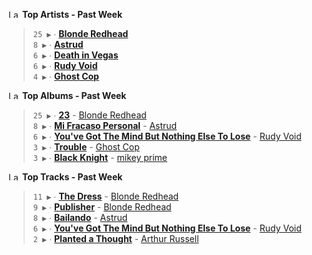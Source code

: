 <!--START_LASTFM_ARTISTS:{"period": "7day", "rows": 5}-->
<a href="https://last.fm" target="_blank"><img src="https://user-images.githubusercontent.com/17434202/215290617-e793598d-d7c9-428f-9975-156db1ba89cc.svg" alt="Last.fm Logo" width="18" height="13"/></a> **Top Artists - Past Week**

> `25 ▶️` ∙ **[Blonde Redhead](https://www.last.fm/music/Blonde+Redhead)**<br/>
> `8 ▶️` ∙ **[Astrud](https://www.last.fm/music/Astrud)**<br/>
> `6 ▶️` ∙ **[Death in Vegas](https://www.last.fm/music/Death+in+Vegas)**<br/>
> `6 ▶️` ∙ **[Rudy Void](https://www.last.fm/music/Rudy+Void)**<br/>
> `4 ▶️` ∙ **[Ghost Cop](https://www.last.fm/music/Ghost+Cop)**<br/>
<!--END_LASTFM_ARTISTS-->

<!--START_LASTFM_ALBUMS:{"period": "7day", "rows": 5}-->
<a href="https://last.fm" target="_blank"><img src="https://user-images.githubusercontent.com/17434202/215290617-e793598d-d7c9-428f-9975-156db1ba89cc.svg" alt="Last.fm Logo" width="18" height="13"/></a> **Top Albums - Past Week**

> `25 ▶️` ∙ **[23](https://www.last.fm/music/Blonde+Redhead/23)** - [Blonde Redhead](https://www.last.fm/music/Blonde+Redhead)<br/>
> `8 ▶️` ∙ **[Mi Fracaso Personal](https://www.last.fm/music/Astrud/Mi+Fracaso+Personal)** - [Astrud](https://www.last.fm/music/Astrud)<br/>
> `6 ▶️` ∙ **[You've Got The Mind But Nothing Else To Lose](https://www.last.fm/music/Rudy+Void/You%27ve+Got+The+Mind+But+Nothing+Else+To+Lose)** - [Rudy Void](https://www.last.fm/music/Rudy+Void)<br/>
> `3 ▶️` ∙ **[Trouble](https://www.last.fm/music/Ghost+Cop/Trouble)** - [Ghost Cop](https://www.last.fm/music/Ghost+Cop)<br/>
> `3 ▶️` ∙ **[Black Knight](https://www.last.fm/music/mikey+prime/Black+Knight)** - [mikey prime](https://www.last.fm/music/mikey+prime)<br/>
<!--END_LASTFM_ALBUMS-->

<!--START_LASTFM_TRACKS:{"period": "7day", "rows": 5}-->
<a href="https://last.fm" target="_blank"><img src="https://user-images.githubusercontent.com/17434202/215290617-e793598d-d7c9-428f-9975-156db1ba89cc.svg" alt="Last.fm Logo" width="18" height="13"/></a> **Top Tracks - Past Week**

> `11 ▶️` ∙ **[The Dress](https://www.last.fm/music/Blonde+Redhead/_/The+Dress)** - [Blonde Redhead](https://www.last.fm/music/Blonde+Redhead)<br/>
> `9 ▶️` ∙ **[Publisher](https://www.last.fm/music/Blonde+Redhead/_/Publisher)** - [Blonde Redhead](https://www.last.fm/music/Blonde+Redhead)<br/>
> `8 ▶️` ∙ **[Bailando](https://www.last.fm/music/Astrud/_/Bailando)** - [Astrud](https://www.last.fm/music/Astrud)<br/>
> `6 ▶️` ∙ **[You've Got The Mind But Nothing Else To Lose](https://www.last.fm/music/Rudy+Void/_/You%27ve+Got+The+Mind+But+Nothing+Else+To+Lose)** - [Rudy Void](https://www.last.fm/music/Rudy+Void)<br/>
> `2 ▶️` ∙ **[Planted a Thought](https://www.last.fm/music/Arthur+Russell/_/Planted+a+Thought)** - [Arthur Russell](https://www.last.fm/music/Arthur+Russell)<br/>
<!--END_LASTFM_TRACKS-->